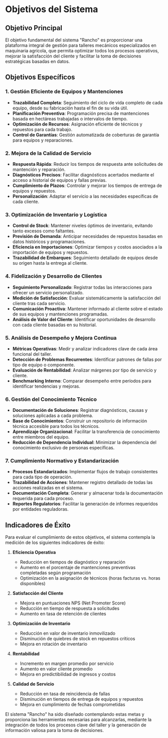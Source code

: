 # Objetivos del Sistema

## Objetivo Principal

El objetivo fundamental del sistema "Rancho" es proporcionar una plataforma integral de gestión para talleres mecánicos especializados en maquinaria agrícola, que permita optimizar todos los procesos operativos, mejorar la satisfacción del cliente y facilitar la toma de decisiones estratégicas basadas en datos.

## Objetivos Específicos

### 1. Gestión Eficiente de Equipos y Mantenciones

- **Trazabilidad Completa**: Seguimiento del ciclo de vida completo de cada equipo, desde su fabricación hasta el fin de su vida útil.
- **Planificación Preventiva**: Programación precisa de mantenciones basada en hectáreas trabajadas o intervalos de tiempo.
- **Optimización de Recursos**: Asignación eficiente de técnicos y repuestos para cada trabajo.
- **Control de Garantías**: Gestión automatizada de coberturas de garantía para equipos y reparaciones.

### 2. Mejora de la Calidad de Servicio

- **Respuesta Rápida**: Reducir los tiempos de respuesta ante solicitudes de mantención y reparación.
- **Diagnósticos Precisos**: Facilitar diagnósticos acertados mediante el acceso a historial de equipos y fallas previas.
- **Cumplimiento de Plazos**: Controlar y mejorar los tiempos de entrega de equipos y repuestos.
- **Personalización**: Adaptar el servicio a las necesidades específicas de cada cliente.

### 3. Optimización de Inventario y Logística

- **Control de Stock**: Mantener niveles óptimos de inventario, evitando tanto excesos como faltantes.
- **Previsión de Demanda**: Anticipar necesidades de repuestos basadas en datos históricos y programaciones.
- **Eficiencia en Importaciones**: Optimizar tiempos y costos asociados a la importación de equipos y repuestos.
- **Trazabilidad de Embarques**: Seguimiento detallado de equipos desde su origen hasta la entrega al cliente.

### 4. Fidelización y Desarrollo de Clientes

- **Seguimiento Personalizado**: Registrar todas las interacciones para ofrecer un servicio personalizado.
- **Medición de Satisfacción**: Evaluar sistemáticamente la satisfacción del cliente tras cada servicio.
- **Comunicación Proactiva**: Mantener informado al cliente sobre el estado de sus equipos y mantenciones programadas.
- **Análisis de Valor del Cliente**: Identificar oportunidades de desarrollo con cada cliente basadas en su historial.

### 5. Análisis de Desempeño y Mejora Continua

- **Métricas Operativas**: Medir y analizar indicadores clave de cada área funcional del taller.
- **Detección de Problemas Recurrentes**: Identificar patrones de fallas por tipo de equipo o componente.
- **Evaluación de Rentabilidad**: Analizar márgenes por tipo de servicio y cliente.
- **Benchmarking Interno**: Comparar desempeño entre períodos para identificar tendencias y mejoras.

### 6. Gestión del Conocimiento Técnico

- **Documentación de Soluciones**: Registrar diagnósticos, causas y soluciones aplicadas a cada problema.
- **Base de Conocimientos**: Construir un repositorio de información técnica accesible para todos los técnicos.
- **Aprendizaje Organizacional**: Facilitar la transferencia de conocimiento entre miembros del equipo.
- **Reducción de Dependencia Individual**: Minimizar la dependencia del conocimiento exclusivo de personas específicas.

### 7. Cumplimiento Normativo y Estandarización

- **Procesos Estandarizados**: Implementar flujos de trabajo consistentes para cada tipo de operación.
- **Trazabilidad de Acciones**: Mantener registro detallado de todas las acciones realizadas en el sistema.
- **Documentación Completa**: Generar y almacenar toda la documentación requerida para cada proceso.
- **Reportes Regulatorios**: Facilitar la generación de informes requeridos por entidades reguladoras.

## Indicadores de Éxito

Para evaluar el cumplimiento de estos objetivos, el sistema contempla la medición de los siguientes indicadores de éxito:

1. **Eficiencia Operativa**
   - Reducción en tiempos de diagnóstico y reparación
   - Aumento en el porcentaje de mantenciones preventivas completadas según programación
   - Optimización en la asignación de técnicos (horas facturas vs. horas disponibles)

2. **Satisfacción del Cliente**
   - Mejora en puntuaciones NPS (Net Promoter Score)
   - Reducción en tiempo de respuesta a solicitudes
   - Aumento en tasa de retención de clientes

3. **Optimización de Inventario**
   - Reducción en valor de inventario inmovilizado
   - Disminución de quiebres de stock en repuestos críticos
   - Mejora en rotación de inventario

4. **Rentabilidad**
   - Incremento en margen promedio por servicio
   - Aumento en valor cliente promedio
   - Mejora en predictibilidad de ingresos y costos

5. **Calidad de Servicio**
   - Reducción en tasa de reincidencia de fallas
   - Disminución en tiempos de entrega de equipos y repuestos
   - Mejora en cumplimiento de fechas comprometidas

El sistema "Rancho" ha sido diseñado contemplando estas metas y proporciona las herramientas necesarias para alcanzarlas, mediante la integración de todos los procesos clave del taller y la generación de información valiosa para la toma de decisiones. 